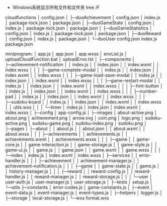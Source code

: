 - Windows系统显示所有文件和文件夹
tree /F

cloudfunctions
│  config.json
│
├─duoAchievement
│      config.json
│      index.js
│      package-lock.json
│      package.json
│
├─duoGameState
│      config.json
│      index.js
│      package-lock.json
│      package.json
│
├─duoGameStatistics
│      config.json
│      index.js
│      package-lock.json
│      package.json
│
├─duoReward
│      config.json
│      index.js
│      package.json
│
└─duoUser
        config.json
        index.js
        package.json

miniprogram:
│  app.js
│  app.json
│  app.wxss
│  envList.js
│  uploadCloudFunction.bat
│  uploadError.txt
│
├─components
│  ├─achievement-notification
│  │      index.js
│  │      index.json
│  │      index.wxml
│  │      index.wxss
│  │
│  ├─game-complete-modal
│  │      index.js
│  │      index.json
│  │      index.wxml
│  │      index.wxss
│  │
│  ├─game-load-save-modal
│  │      index.js
│  │      index.json
│  │      index.wxml
│  │      index.wxss
│  │
│  ├─game-restart-modal
│  │      index.js
│  │      index.json
│  │      index.wxml
│  │      index.wxss
│  │
│  ├─hint-button
│  │      index.js
│  │      index.json
│  │      index.wxml
│  │      index.wxss
│  │
│  ├─number-pad
│  │      index.js
│  │      index.json
│  │      index.wxml
│  │      index.wxss
│  │
│  ├─sudoku-board
│  │      index.js
│  │      index.json
│  │      index.wxml
│  │      index.wxss
│  │      utils.wxs
│  │
│  └─timer
│          index.js
│          index.json
│          index.wxml
│          index.wxss
│
├─config
│      app-config.js
│
├─images
│      about-active.png
│      about.png
│      achievement.png
│      arrow.svg
│      coin.png
│      logo.png
│      sudoku-active.png
│      sudoku-game.png
│      sudoku-index.png
│      sudoku.png
│
├─pages
│  ├─about
│  │      about.js
│  │      about.json
│  │      about.wxml
│  │      about.wxss
│  │
│  ├─achievements
│  │      achievements.js
│  │      achievements.wxml
│  │      achievements.wxss
│  │
│  ├─game
│  │      game-core.js
│  │      game-interaction.js
│  │      game-storage.js
│  │      game-style.js
│  │      game-ui.js
│  │      game.js
│  │      game.json
│  │      game.wxml
│  │      game.wxss
│  │
│  └─index
│          index.js
│          index.wxml
│          index.wxss
│
├─services
│  │  error-handler.js
│  │
│  ├─achievement
│  │      achievement-manager.js
│  │      achievement-notification.js
│  │
│  ├─game
│  │      game-state.js
│  │      game.js
│  │      history-manager.js
│  │
│  ├─reward
│  │      reward-config.js
│  │      reward-handler.js
│  │      reward-manager.js
│  │      reward-storage.js
│  │
│  └─user
│          user-auth.js
│          user-manager.js
│          user-storage.js
│
├─tests
│      setup.js
│
└─utils
    ├─constants
    │      error-codes.js
    │      game-constants.js
    │
    ├─event
    │      event-data.js
    │      event-manager.js
    │      event-types.js
    │
    ├─helpers
    │      logger.js
    │
    ├─storage
    │      local-storage.js
    │
    └─wxs
            format.wxs